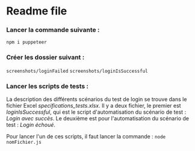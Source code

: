 # Readme file

### Lancer la commande suivante :

`npm i puppeteer`

### Créer les dossier suivant :

`screenshots/loginFailed`
`screenshots/loginIsSuccessful`

### Lancer les scripts de tests :
La description des différents scénarios du test de login se trouve dans le fichier Excel *specifications_tests.xlsx*.
Il y a deux fichier, le premier est *loginIsSuccessful*, qui est le script d'automatisation du scénario de test : *Login avec succès*.
Le deuxième est pour l'automatisation du scénario de test : *Login échoué*.

Pour lancer l'un de ces scripts, il faut lancer la commande :
`node nomFichier.js`
